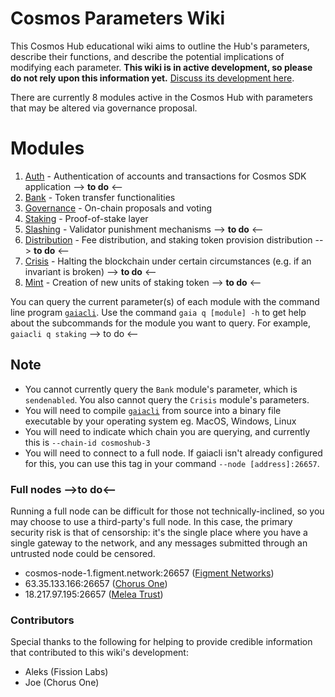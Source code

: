 # Cosmos Parameters Wiki
This Cosmos Hub educational wiki aims to outline the Hub's parameters, describe their functions, and describe the potential implications of modifying each parameter. **This wiki is in active development, so please do not rely upon this information yet.** [Discuss its development here](https://forum.cosmos.network/t/gwg-cosmos-hub-parameters-wiki/3170).

There are currently 8 modules active in the Cosmos Hub with parameters that may be altered via governance proposal.

# Modules
1. [Auth](/Auth.md) - Authentication of accounts and transactions for Cosmos SDK application --> **to do** <--
2. [Bank](/Bank.md) - Token transfer functionalities
3. [Governance](/Governance.md) - On-chain proposals and voting
4. [Staking](/Staking.md) - Proof-of-stake layer
5. [Slashing](/Slashing.md) - Validator punishment mechanisms --> **to do** <--
6. [Distribution](/Distribution.md) - Fee distribution, and staking token provision distribution --> **to do** <--
7. [Crisis](/Crisis.md) - Halting the blockchain under certain circumstances (e.g. if an invariant is broken) --> **to do** <--
8. [Mint](/Mint.md) - Creation of new units of staking token --> **to do** <--

You can query the current parameter(s) of each module with the command line program [`gaiacli`](/gaiacli). Use the command `gaia q [module] -h` to get help about the subcommands for the module you want to query. For example, `gaiacli q staking` --> to do <--

## Note
- You cannot currently query the `Bank` module's parameter, which is `sendenabled`. You also cannot query the `Crisis` module's parameters.
- You will need to compile [`gaiacli`](/gaiacli) from source into a binary file executable by your operating system eg. MacOS, Windows, Linux
- You will need to indicate which chain you are querying, and currently this is `--chain-id cosmoshub-3`
- You will need to connect to a full node. If gaiacli isn't already configured for this, you can use this tag in your command `--node [address]:26657`.

### Full nodes  -->**to do**<--
Running a full node can be difficult for those not technically-inclined, so you may choose to use a third-party's full node. In this case, the primary security risk is that of censorship: it's the single place where you have a single gateway to the network, and any messages submitted through an untrusted node could be censored.
- cosmos-node-1.figment.network:26657 ([Figment Networks](https://figment.network/networks/cosmos/))
- 63.35.133.166:26657 ([Chorus One](cosmos.chorus.one))
- 18.217.97.195:26657 ([Melea Trust](https://meleatrust.com))

### Contributors
Special thanks to the following for helping to provide credible information that contributed to this wiki's development:
- Aleks (Fission Labs)
- Joe (Chorus One)

